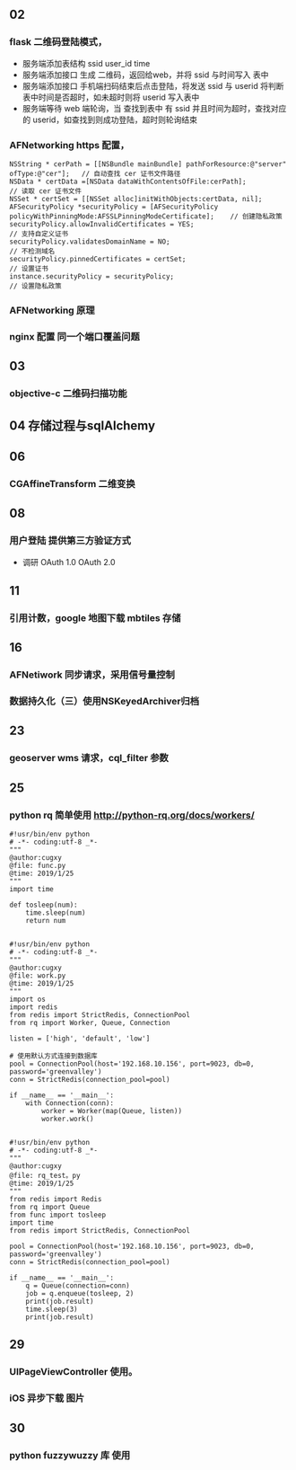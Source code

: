 ## 02 
### flask 二维码登陆模式，
- 服务端添加表结构 ssid user_id time
- 服务端添加接口 生成 二维码，返回给web，并将 ssid 与时间写入 表中 
- 服务端添加接口 手机端扫码结束后点击登陆，将发送 ssid 与 userid 将判断 表中时间是否超时，如未超时则将 userid 写入表中
- 服务端等待 web 端轮询，当 查找到表中 有 ssid 并且时间为超时，查找对应的 userid，如查找到则成功登陆，超时则轮询结束
  
### AFNetworking https 配置，
```
NSString * cerPath = [[NSBundle mainBundle] pathForResource:@"server" ofType:@"cer"]; 	// 自动查找 cer 证书文件路径
NSData * certData =[NSData dataWithContentsOfFile:cerPath];								// 读取 cer 证书文件
NSSet * certSet = [[NSSet alloc]initWithObjects:certData, nil];
AFSecurityPolicy *securityPolicy = [AFSecurityPolicy policyWithPinningMode:AFSSLPinningModeCertificate];	// 创建隐私政策
securityPolicy.allowInvalidCertificates = YES;											// 支持自定义证书
securityPolicy.validatesDomainName = NO;												// 不检测域名
securityPolicy.pinnedCertificates = certSet;											// 设置证书
instance.securityPolicy = securityPolicy;												// 设置隐私政策
```
### AFNetworking 原理

### nginx 配置 同一个端口覆盖问题

## 03
### objective-c 二维码扫描功能
	
## 04 存储过程与sqlAlchemy

## 06 
### CGAffineTransform 二维变换

## 08 
### 用户登陆 提供第三方验证方式
- 调研 OAuth 1.0 OAuth 2.0

## 11
### 引用计数，google 地图下载 mbtiles 存储

## 16
### AFNetiwork 同步请求，采用信号量控制
### 数据持久化（三）使用NSKeyedArchiver归档

## 23
### geoserver wms 请求，cql_filter 参数

## 25
### python rq 简单使用 http://python-rq.org/docs/workers/
```
#!usr/bin/env python  
# -*- coding:utf-8 _*-
""" 
@author:cugxy
@file: func.py
@time: 2019/1/25
"""
import time

def tosleep(num):
    time.sleep(num)
    return num


#!usr/bin/env python  
# -*- coding:utf-8 _*-
""" 
@author:cugxy
@file: work.py
@time: 2019/1/25
"""
import os
import redis
from redis import StrictRedis, ConnectionPool
from rq import Worker, Queue, Connection

listen = ['high', 'default', 'low']

# 使用默认方式连接到数据库
pool = ConnectionPool(host='192.168.10.156', port=9023, db=0, password='greenvalley')
conn = StrictRedis(connection_pool=pool)

if __name__ == '__main__':
    with Connection(conn):
        worker = Worker(map(Queue, listen))
        worker.work()


#!usr/bin/env python  
# -*- coding:utf-8 _*-
""" 
@author:cugxy
@file: rq_test。py
@time: 2019/1/25
"""
from redis import Redis
from rq import Queue
from func import tosleep
import time
from redis import StrictRedis, ConnectionPool

pool = ConnectionPool(host='192.168.10.156', port=9023, db=0, password='greenvalley')
conn = StrictRedis(connection_pool=pool)

if __name__ == '__main__':
    q = Queue(connection=conn)
    job = q.enqueue(tosleep, 2)
    print(job.result)
    time.sleep(3)
    print(job.result)

```
## 29
### UIPageViewController 使用。
### iOS 异步下载 图片

## 30 
### python fuzzywuzzy 库 使用
